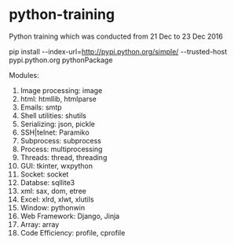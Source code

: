 # python-training
Python training which was conducted from 21 Dec to 23 Dec 2016

pip install --index-url=http://pypi.python.org/simple/ --trusted-host pypi.python.org pythonPackage

Modules:
1. Image processing: image
2. html: htmllib, htmlparse
3. Emails: smtp
4. Shell utilities: shutils
5. Serializing: json, pickle
6. SSH|telnet: Paramiko
7. Subprocess: subprocess
8. Process: multiprocessing
9. Threads: thread, threading
10. GUI: tkinter, wxpython
11. Socket: socket
12. Databse: sqllite3
13. xml: sax, dom, etree
14. Excel: xlrd, xlwt, xlutils
15. Window: pythonwin
16. Web Framework: Django, Jinja
17. Array: array
18. Code Efficiency: profile, cprofile
